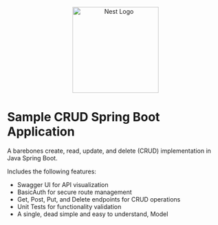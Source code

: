 <p align="center">
  <a href="https://spring.io/" target="blank"><img src="https://spring.io/img/spring-2.svg" width="200" alt="Nest Logo" /></a>
</p>

# Sample CRUD Spring Boot Application

A barebones create, read, update, and delete (CRUD) implementation in Java Spring Boot.

Includes the following features:

- Swagger UI for API visualization
- BasicAuth for secure route management
- Get, Post, Put, and Delete endpoints for CRUD operations
- Unit Tests for functionality validation
- A single, dead simple and easy to understand, Model
